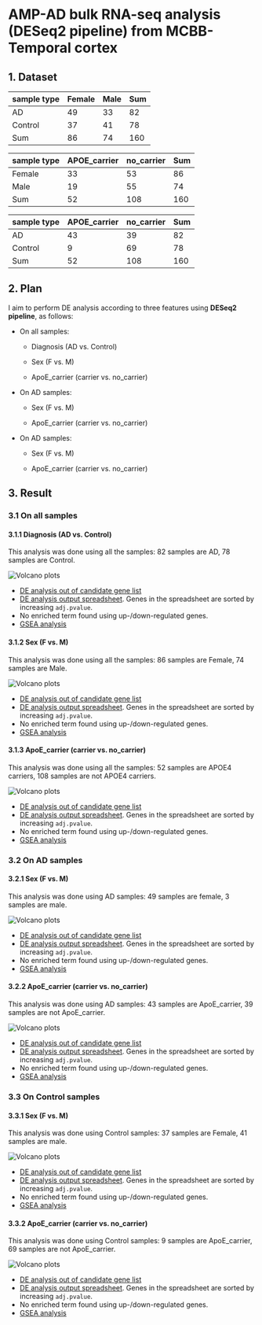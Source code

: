 # AMP-AD bulk RNA-seq analysis (DESeq2 pipeline) from MCBB-Temporal cortex

## 1. Dataset

| sample type | Female | Male | Sum |
| ----------- | ------ | ---- | --- |
| AD          | 49     | 33   | 82  |
| Control     | 37     | 41   | 78  |
| Sum         | 86    | 74   | 160 |

| sample type | APOE\_carrier | no\_carrier | Sum |
| ----------- | ------------- | ----------- | --- |
| Female      | 33            | 53      | 86 |
| Male        | 19           | 55         | 74 |
| Sum         | 52           | 108        | 160 |

| sample type | APOE\_carrier | no\_carrier | Sum |
| ----------- | ------------- | ----------- | --- |
| AD          | 43            | 39          | 82  |
| Control     | 9            | 69          | 78  |
| Sum         | 52            | 108         | 160 |

## 2. Plan

I aim to perform DE analysis according to three features using **DESeq2 pipeline**, as follows:

-   On all samples:

    -   Diagnosis (AD vs. Control)

    -   Sex (F vs. M)

    -   ApoE_carrier (carrier vs. no_carrier)

-   On AD samples:

    -   Sex (F vs. M)

    -   ApoE_carrier (carrier vs. no_carrier)

-   On AD samples:

    -   Sex (F vs. M)

    -   ApoE_carrier (carrier vs. no_carrier)

## 3. Result

### 3.1 On all samples

#### 3.1.1 Diagnosis (AD vs. Control)
This analysis was done using all the samples: 82 samples are AD, 78 samples are Control.

![Volcano plots](https://github.com/ningxinkang/Chen_lab_analysis/blob/main/AMP-AD_DESeq2_all/MCBB_Temporal%20cortex:%20AD%20vs.%20Control_vocano.png)
+ [DE analysis out of candidate gene list](https://github.com/ningxinkang/Chen_lab_analysis/blob/main/AMP-AD_DESeq2_all/MCBB_Temporal%20cortex:%20AD%20vs.%20Control_candidates.csv)
+ [DE analysis output spreadsheet](https://github.com/ningxinkang/Chen_lab_analysis/blob/main/AMP-AD_DESeq2_all/MCBB_Temporal%20cortex:%20AD%20vs.%20Control.csv). Genes in the spreadsheet are sorted by increasing `adj.pvalue`.
+ No enriched term found using up-/down-regulated genes.
+ [GSEA analysis](https://github.com/ningxinkang/Chen_lab_analysis/blob/main/AMP-AD_DESeq2_all/MCBB_Temporal%20cortex:%20AD%20vs.%20Control_GSEA.png)
#### 3.1.2 Sex (F vs. M)
This analysis was done using all the samples: 86 samples are Female, 74 samples are Male.

![Volcano plots](https://github.com/ningxinkang/Chen_lab_analysis/blob/main/AMP-AD_DESeq2_all/MCBB_Temporal%20cortex:%20F%20vs.%20M_vocano.png)
+ [DE analysis out of candidate gene list](https://github.com/ningxinkang/Chen_lab_analysis/blob/main/AMP-AD_DESeq2_all/MCBB_Temporal%20cortex:%20F%20vs.%20M_candidates.csv)
+ [DE analysis output spreadsheet](https://github.com/ningxinkang/Chen_lab_analysis/blob/main/AMP-AD_DESeq2_all/MCBB_Temporal%20cortex:%20F%20vs.%20M.csv). Genes in the spreadsheet are sorted by increasing `adj.pvalue`.
+ No enriched term found using up-/down-regulated genes.
+ [GSEA analysis](https://github.com/ningxinkang/Chen_lab_analysis/blob/main/AMP-AD_DESeq2_all/MCBB_Temporal%20cortex:%20F%20vs.%20M_GSEA.png)
#### 3.1.3 ApoE_carrier (carrier vs. no_carrier)
This analysis was done using all the samples: 52 samples are APOE4 carriers, 108 samples are not APOE4 carriers.

![Volcano plots](https://github.com/ningxinkang/Chen_lab_analysis/blob/main/AMP-AD_DESeq2_all/MCBB_Temporal%20cortex:%20carrier%20vs.%20no_carrier_vocano.png)
+ [DE analysis out of candidate gene list](https://github.com/ningxinkang/Chen_lab_analysis/blob/main/AMP-AD_DESeq2_all/MCBB_Temporal%20cortex:%20carrier%20vs.%20no_carrier_candidates.csv)
+ [DE analysis output spreadsheet](https://github.com/ningxinkang/Chen_lab_analysis/blob/main/AMP-AD_DESeq2_all/MCBB_Temporal%20cortex:%20carrier%20vs.%20no_carrier.csv). Genes in the spreadsheet are sorted by increasing `adj.pvalue`.
+ No enriched term found using up-/down-regulated genes.
+ [GSEA analysis](https://github.com/ningxinkang/Chen_lab_analysis/blob/main/AMP-AD_DESeq2_all/MCBB_Temporal%20cortex:%20carrier%20vs.%20no_carrier_GSEA.png)
### 3.2 On AD samples
#### 3.2.1 Sex (F vs. M)
This analysis was done using AD samples: 49 samples are female, 3 samples are male.

![Volcano plots](https://github.com/ningxinkang/Chen_lab_analysis/blob/main/AMP-AD_DESeq2_AD/MCBB_Temporal%20cortex:%20F%20vs.%20M_vocano.png)
+ [DE analysis out of candidate gene list](https://github.com/ningxinkang/Chen_lab_analysis/blob/main/AMP-AD_DESeq2_AD/MCBB_Temporal%20cortex:%20F%20vs.%20M_candidates.csv)
+ [DE analysis output spreadsheet](https://github.com/ningxinkang/Chen_lab_analysis/blob/main/AMP-AD_DESeq2_AD/MCBB_Temporal%20cortex:%20F%20vs.%20M.csv). Genes in the spreadsheet are sorted by increasing `adj.pvalue`.
+ No enriched term found using up-/down-regulated genes.
+ [GSEA analysis](https://github.com/ningxinkang/Chen_lab_analysis/blob/main/AMP-AD_DESeq2_AD/MCBB_Temporal%20cortex:%20F%20vs.%20M_GSEA.png)
#### 3.2.2 ApoE_carrier (carrier vs. no_carrier)
This analysis was done using AD samples: 43 samples are ApoE_carrier, 39 samples are not ApoE_carrier.

![Volcano plots](https://github.com/ningxinkang/Chen_lab_analysis/blob/main/AMP-AD_DESeq2_AD/MCBB_Temporal%20cortex:%20carrier%20vs.%20no_carrier_vocano.png)
+ [DE analysis out of candidate gene list](https://github.com/ningxinkang/Chen_lab_analysis/blob/main/AMP-AD_DESeq2_AD/MCBB_Temporal%20cortex:%20carrier%20vs.%20no_carrier_candidates.csv)
+ [DE analysis output spreadsheet](https://github.com/ningxinkang/Chen_lab_analysis/blob/main/AMP-AD_DESeq2_AD/MCBB_Temporal%20cortex:%20carrier%20vs.%20no_carrier.csv). Genes in the spreadsheet are sorted by increasing `adj.pvalue`.
+ No enriched term found using up-/down-regulated genes.
+ [GSEA analysis](https://github.com/ningxinkang/Chen_lab_analysis/blob/main/AMP-AD_DESeq2_AD/MCBB_Temporal%20cortex:%20carrier%20vs.%20no_carrier_GSEA.png)
### 3.3 On Control samples
#### 3.3.1 Sex (F vs. M)
This analysis was done using Control samples: 37 samples are Female, 41 samples are male.

![Volcano plots](https://github.com/ningxinkang/Chen_lab_analysis/blob/main/AMP-AD_DESeq2_Control/MCBB_Temporal%20cortex:%20F%20vs.%20M_vocano.png)
+ [DE analysis out of candidate gene list](https://github.com/ningxinkang/Chen_lab_analysis/blob/main/AMP-AD_DESeq2_Control/MCBB_Temporal%20cortex:%20F%20vs.%20M_candidates.csv)
+ [DE analysis output spreadsheet](https://github.com/ningxinkang/Chen_lab_analysis/blob/main/AMP-AD_DESeq2_Control/MCBB_Temporal%20cortex:%20F%20vs.%20M.csv). Genes in the spreadsheet are sorted by increasing `adj.pvalue`.
+ No enriched term found using up-/down-regulated genes.
+ [GSEA analysis](https://github.com/ningxinkang/Chen_lab_analysis/blob/main/AMP-AD_DESeq2_AD/MCBB_Temporal%20cortex:%20F%20vs.%20M_GSEA.png)
#### 3.3.2 ApoE_carrier (carrier vs. no_carrier)
This analysis was done using Control samples: 9 samples are ApoE_carrier, 69 samples are not ApoE_carrier.

![Volcano plots](https://github.com/ningxinkang/Chen_lab_analysis/blob/main/AMP-AD_DESeq2_Control/MCBB_Temporal%20cortex:%20carrier%20vs.%20no_carrier_vocano.png)
+ [DE analysis out of candidate gene list](https://github.com/ningxinkang/Chen_lab_analysis/blob/main/AMP-AD_DESeq2_Control/MCBB_Temporal%20cortex:%20carrier%20vs.%20no_carrier_candidates.csv)
+ [DE analysis output spreadsheet](https://github.com/ningxinkang/Chen_lab_analysis/blob/main/AMP-AD_DESeq2_Control/MCBB_Temporal%20cortex:%20carrier%20vs.%20no_carrier.csv). Genes in the spreadsheet are sorted by increasing `adj.pvalue`.
+ No enriched term found using up-/down-regulated genes.
+ [GSEA analysis](https://github.com/ningxinkang/Chen_lab_analysis/blob/main/AMP-AD_DESeq2_Control/MCBB_Temporal%20cortex:%20carrier%20vs.%20no_carrier_GSEA.png)
